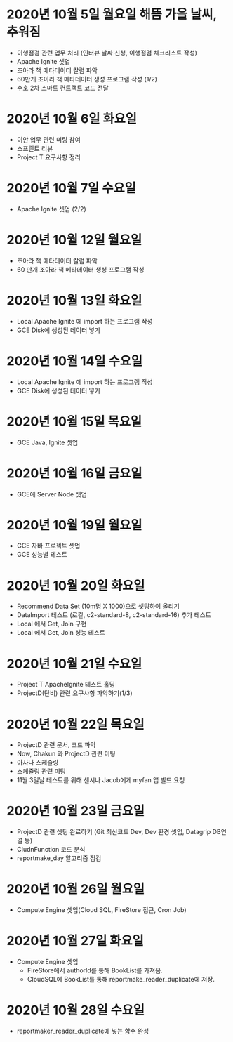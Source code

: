 
# 2020년 10월 5일 월요일 해뜸 가을 날씨, 추워짐 

- 이행점검 관련 업무 처리 (인터뷰 날짜 신청, 이행점검 체크리스트 작성)
- Apache Ignite 셋업
- 조아라 책 메타데이터 칼럼 파악 
- 60만개 조아라 책 메타데이터 생성 프로그램 작성 (1/2)
- 수호 2차 스마트 컨트랙트 코드 전달 

# 2020년 10월 6일 화요일 

- 이안 업무 관련 미팅 참여 
- 스프린트 리뷰
- Project T 요구사항 정리 

# 2020년 10월 7일 수요일

- Apache Ignite 셋업 (2/2)

# 2020년 10월 12일 월요일

- 조아라 책 메타데이터 칼럼 파악 
- 60 만개 조아라 책 메타데이터 생성 프로그램 작성

# 2020년 10월 13일 화요일

- Local Apache Ignite 에 import 하는 프로그램 작성
- GCE Disk에 생성된 데이터 넣기 

# 2020년 10월 14일 수요일

- Local Apache Ignite 에 import 하는 프로그램 작성
- GCE Disk에 생성된 데이터 넣기 

# 2020년 10월 15일 목요일

- GCE Java, Ignite 셋업

# 2020년 10월 16일 금요일

- GCE에 Server Node 셋업

# 2020년 10월 19일 월요일 

- GCE 자바 프로젝트 셋업 
- GCE 성능별 테스트 

# 2020년 10월 20일 화요일 

- Recommend Data Set (10m명 X 1000)으로 셋팅하여 올리기
- DataImport 테스트 (로컬, c2-standard-8, c2-standard-16) 추가 테스트
- Local 에서 Get, Join 구현 
- Local 에서 Get, Join 성능 테스트 

# 2020년 10월 21일 수요일

- Project T ApacheIgnite 테스트 홀딩 
- ProjectD(단비) 관련 요구사항 파악하기(1/3)

# 2020년 10월 22일 목요일

- ProjectD 관련 문서, 코드 파악
- Now, Chakun 과 ProjectD 관련 미팅 
- 아사나 스케쥴링
- 스케쥴링 관련 미팅 
- 11월 3일날 테스트를 위해 센시나 Jacob에게 myfan 앱 빌드 요청
 
# 2020년 10월 23일 금요일

- ProjectD 관련 셋팅 완료하기 (Git 최신코드 Dev, Dev 환경 셋업, Datagrip DB연결 등)
- CludnFunction 코드 분석 
- reportmake_day 알고리즘 점검 

# 2020년 10월 26일 월요일

- Compute Engine 셋업(Cloud SQL, FireStore 접근, Cron Job)

# 2020년 10월 27일 화요일

- Compute Engine 셋업 
    - FireStore에서 authorId를 통해 BookList를 가져옴. 
    - CloudSQL에 BookList를 통해 reportmake_reader_duplicate에 저장.
    
# 2020년 10월 28일 수요일

- reportmaker_reader_duplicate에 넣는 함수 완성 
